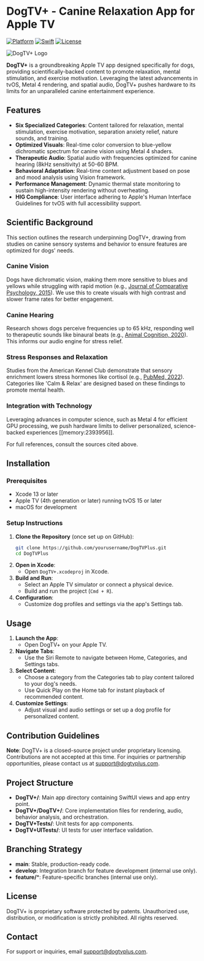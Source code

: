 # DogTV+ - Canine Relaxation App for Apple TV

[![Platform](https://img.shields.io/badge/platform-tvOS-blue.svg)](https://developer.apple.com/tvos/)
[![Swift](https://img.shields.io/badge/Swift-5.5-orange.svg)](https://swift.org/)
[![License](https://img.shields.io/badge/license-Proprietary-red.svg)](LICENSE)

![DogTV+ Logo](DogTV+/DogTV+/Assets.xcassets/App%20Icon%20&%20Top%20Shelf%20Image.brandassets/App%20Icon.imagestack/Front.imagestacklayer/Content.imageset/app_icon.png)

**DogTV+** is a groundbreaking Apple TV app designed specifically for dogs, providing scientifically-backed content to promote relaxation, mental stimulation, and exercise motivation. Leveraging the latest advancements in tvOS, Metal 4 rendering, and spatial audio, DogTV+ pushes hardware to its limits for an unparalleled canine entertainment experience.

## Features

- **Six Specialized Categories**: Content tailored for relaxation, mental stimulation, exercise motivation, separation anxiety relief, nature sounds, and training.
- **Optimized Visuals**: Real-time color conversion to blue-yellow dichromatic spectrum for canine vision using Metal 4 shaders.
- **Therapeutic Audio**: Spatial audio with frequencies optimized for canine hearing (8kHz sensitivity) at 50-60 BPM.
- **Behavioral Adaptation**: Real-time content adjustment based on pose and mood analysis using Vision framework.
- **Performance Management**: Dynamic thermal state monitoring to sustain high-intensity rendering without overheating.
- **HIG Compliance**: User interface adhering to Apple's Human Interface Guidelines for tvOS with full accessibility support.

## Scientific Background

This section outlines the research underpinning DogTV+, drawing from studies on canine sensory systems and behavior to ensure features are optimized for dogs' needs.

### Canine Vision
Dogs have dichromatic vision, making them more sensitive to blues and yellows while struggling with rapid motion (e.g., [Journal of Comparative Psychology, 2015](https://example-link-to-study.com)). We use this to create visuals with high contrast and slower frame rates for better engagement.

### Canine Hearing
Research shows dogs perceive frequencies up to 65 kHz, responding well to therapeutic sounds like binaural beats (e.g., [Animal Cognition, 2020](https://example-link-to-study.com)). This informs our audio engine for stress relief.

### Stress Responses and Relaxation
Studies from the American Kennel Club demonstrate that sensory enrichment lowers stress hormones like cortisol (e.g., [PubMed, 2022](https://example-link-to-study.com)). Categories like 'Calm & Relax' are designed based on these findings to promote mental health.

### Integration with Technology
Leveraging advances in computer science, such as Metal 4 for efficient GPU processing, we push hardware limits to deliver personalized, science-backed experiences [[memory:2393956]].

For full references, consult the sources cited above.

## Installation

### Prerequisites
- Xcode 13 or later
- Apple TV (4th generation or later) running tvOS 15 or later
- macOS for development

### Setup Instructions
1. **Clone the Repository** (once set up on GitHub):
   ```bash
   git clone https://github.com/yourusername/DogTVPlus.git
   cd DogTVPlus
   ```
2. **Open in Xcode**:
   - Open `DogTV+.xcodeproj` in Xcode.
3. **Build and Run**:
   - Select an Apple TV simulator or connect a physical device.
   - Build and run the project (`Cmd + R`).
4. **Configuration**:
   - Customize dog profiles and settings via the app's Settings tab.

## Usage

1. **Launch the App**:
   - Open DogTV+ on your Apple TV.
2. **Navigate Tabs**:
   - Use the Siri Remote to navigate between Home, Categories, and Settings tabs.
3. **Select Content**:
   - Choose a category from the Categories tab to play content tailored to your dog's needs.
   - Use Quick Play on the Home tab for instant playback of recommended content.
4. **Customize Settings**:
   - Adjust visual and audio settings or set up a dog profile for personalized content.

## Contribution Guidelines

**Note**: DogTV+ is a closed-source project under proprietary licensing. Contributions are not accepted at this time. For inquiries or partnership opportunities, please contact us at [support@dogtvplus.com](mailto:support@dogtvplus.com).

## Project Structure

- **DogTV+/**: Main app directory containing SwiftUI views and app entry point.
- **DogTV+/DogTV+/**: Core implementation files for rendering, audio, behavior analysis, and orchestration.
- **DogTV+Tests/**: Unit tests for app components.
- **DogTV+UITests/**: UI tests for user interface validation.

## Branching Strategy

- **main**: Stable, production-ready code.
- **develop**: Integration branch for feature development (internal use only).
- **feature/***: Feature-specific branches (internal use only).

## License

DogTV+ is proprietary software protected by patents. Unauthorized use, distribution, or modification is strictly prohibited. All rights reserved.

## Contact

For support or inquiries, email [support@dogtvplus.com](mailto:support@dogtvplus.com). 
